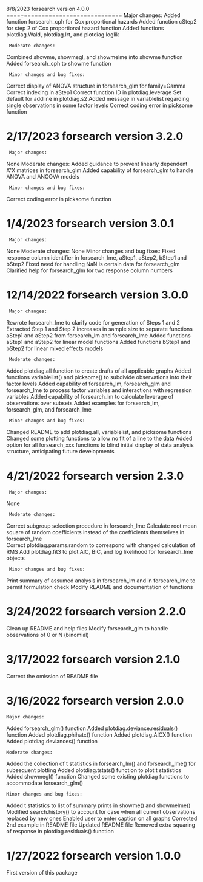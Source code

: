 8/8/2023 forsearch version 4.0.0 
====+============================
     Major changes:
Added function forsearch_cph for Cox proportional hazards
Added function cStep2 for step 2 of Cox proportional hazard function
Added functions plotdiag.Wald, plotdiag.lrt, and plotdiag.loglik

     Moderate changes:
Combined showme, showmegl, and showmelme into showme function  
Added forsearch_cph to showme function

     Minor changes and bug fixes:
Correct display of ANOVA structure in forsearch_glm for family=Gamma
Correct indexing in aStep1
Correct function ID in plotdiag.leverage
Set default for addline in plotdiag.s2
Added message in variablelist regarding single observations in some factor levels
Correct coding error in picksome function

2/17/2023 forsearch version 3.2.0 
=================================
     Major changes:
None
     Moderate changes:
Added guidance to prevent linearly dependent X'X matrices in forsearch_glm
Added capability of forsearch_glm to handle ANOVA and ANCOVA models

     Minor changes and bug fixes:
Correct coding error in picksome function

1/4/2023 forsearch version 3.0.1 
================================
     Major changes:
None
     Moderate changes:
None
     Minor changes and bug fixes:
Fixed response column identifier in forsearch_lme, aStep1, aStep2, bStep1 and bStep2
Fixed need for handling NaN is certain data for forsearch_glm   
Clarified help for forsearch_glm for two response column numbers 

12/14/2022 forsearch version 3.0.0 
==================================
     Major changes:
Rewrote forsearch_lme to clarify code for generation of Steps 1 and 2
Extracted Step 1 and Step 2 increases in sample size to separate functions aStep1 and aStep2
   from forsearch_lm and forsearch_lme
Added functions aStep1 and aStep2 for linear model functions
Added functions bStep1 and bStep2 for linear mixed effects models

     Moderate changes:
Added plotdiag.all function to create drafts of all applicable graphs
Added functions variablelist() and picksome() to subdivide observations into their factor levels
Added capability of forsearch_lm, forsearch_glm and forsearch_lme to process factor variables 
   and interactions with regression variables
Added capability of forsearch_lm to calculate leverage of observations over subsets
Added examples for forsearch_lm, forsearch_glm, and forsearch_lme

     Minor changes and bug fixes:
Changed README to add plotdiag.all, variablelist, and picksome functions
Changed some plotting functions to allow no fit of a line to the data
Added option for all forsearch_xxx functions to blind initial display of data analysis structure, anticipating future developments 
 

4/21/2022 forsearch version 2.3.0
=================================
     Major changes:
None

     Moderate changes:
Correct subgroup selection procedure in forsearch_lme
Calculate root mean square of random coefficients instead of the coefficients themselves
     in forsearch_lme   
Correct plotdiag.params.random to correspond with changed calculation of RMS
Add plotdiag.fit3 to plot AIC, BIC, and log likelihood for forsearch_lme objects

     Minor changes and bug fixes:
Print summary of assumed analysis in forsearch_lm and in forsearch_lme to permit 
     formulation check
Modify README and documentation of functions



3/24/2022 forsearch version 2.2.0
=================================
Clean up README and help files
Modify forsearch_glm to handle observations of 0 or N (binomial)


3/17/2022 forsearch version 2.1.0
=================================
Correct the omission of README file


3/16/2022 forsearch version 2.0.0
=================================
    Major changes:
Added forsearch_glm() function
Added plotdiag.deviance.residuals() function
Added plotdiag.phihatx() function
Added plotdiag.AICX() function
Added plotdiag.deviances() function

    Moderate changes:
Added the collection of t statistics in forsearch_lm() and forsearch_lme() for subsequent plotting 
Added plotdiag.tstats() function to plot t statistics
Added showmegl() function
Changed some existing plotdiag functions to accommodate forsearch_glm()

    Minor changes and bug fixes:
Added t statistics to list of summary prints in showme() and showmelme()
Modified search.history() to account for case when all current observations replaced by new ones
Enabled user to enter caption on all graphs
Corrected 2nd example in README file
Updated README file
Removed extra squaring of response in plotdiag.residuals() function


1/27/2022 forsearch version 1.0.0
=================================
First version of this package


